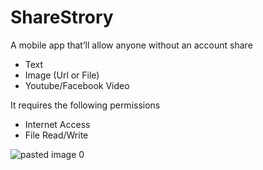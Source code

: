 # ShareStrory
A mobile app that’ll allow anyone without an account share 
  - Text
  - Image (Url or File)
  - Youtube/Facebook Video


It requires the following permissions
  - Internet Access
  - File Read/Write 


 ![pasted image 0](https://user-images.githubusercontent.com/51192654/118938412-4bcdbd80-b957-11eb-827f-1a0ef6fe53d9.png)

  
